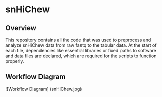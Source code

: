 # snHiChew

## Overview
This repository contains all the code that was used to preprocess and analyze snHiChew data from raw fastq to the tabular data. At the start of each file, dependencies like essential libraries or fixed paths to software and data files are declared, which are required for the scripts to function properly.

## Workflow Diagram
![Workflow Diagram] (snHiChew.jpg)
